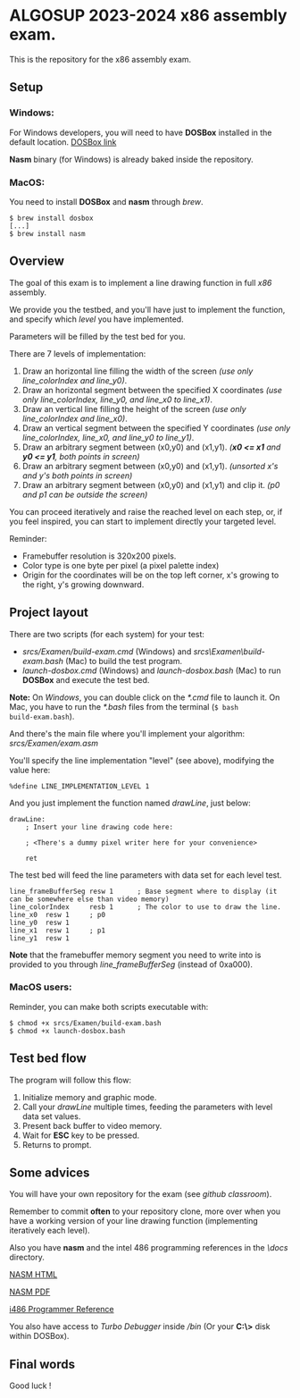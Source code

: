 # ALGOSUP 2023-2024 x86 assembly exam.

This is the repository for the x86 assembly exam.

## Setup

### Windows:

For Windows developers, you will need to have **DOSBox** installed in the default location.
[DOSBox link](https://www.dosbox.com/download.php?main=1)

**Nasm** binary (for Windows) is already baked inside the repository.

### MacOS:

You need to install **DOSBox** and **nasm** through _brew_.

    $ brew install dosbox
    [...]
    $ brew install nasm

## Overview

The goal of this exam is to implement a line drawing function in full _x86_ assembly.

We provide you the testbed, and you'll have just to implement the function, and specify which _level_ you have implemented.

Parameters will be filled by the test bed for you.

There are 7 levels of implementation:

1. Draw an horizontal line filling the width of the screen _(use only line\_colorIndex and line\_y0)_.
2. Draw an horizontal segment between the specified X coordinates _(use only line\_colorIndex, line\_y0, and line\_x0 to line\_x1)_.
3. Draw an vertical line filling the height of the screen _(use only line\_colorIndex and line\_x0)_.
4. Draw an vertical segment between the specified Y coordinates _(use only line\_colorIndex, line\_x0, and line\_y0 to line\_y1)_.
5. Draw an arbitrary segment between (x0,y0) and (x1,y1). _(**x0 \<= x1** and **y0 \<= y1**, both points in screen)_
6. Draw an arbitrary segment between (x0,y0) and (x1,y1). _(unsorted x's and y's both points in screen)_
7. Draw an arbitrary segment between (x0,y0) and (x1,y1) and clip it. _(p0 and p1 can be outside the screen)_

You can proceed iteratively and raise the reached level on each step, or, if you feel inspired,
you can start to implement directly your targeted level.

Reminder:
* Framebuffer resolution is 320x200 pixels.
* Color type is one byte per pixel (a pixel palette index)
* Origin for the coordinates will be on the top left corner, x's growing to the right, y's growing downward.

## Project layout

There are two scripts (for each system) for your test:

* _srcs/Examen/build-exam.cmd_ (Windows) and _srcs\Examen\build-exam.bash_ (Mac) to build the test program.
* _launch-dosbox.cmd_ (Windows) and _launch-dosbox.bash_ (Mac) to run **DOSBox** and execute the test bed.

**Note:** On _Windows_, you can double click on the _*.cmd_ file to launch it. On Mac, you have to run the _*.bash_ files from the
terminal (<code>$ bash build-exam.bash</code>).

And there's the main file where you'll implement your algorithm: _srcs/Examen/exam.asm_

You'll specify the line implementation "level" (see above), modifying the value here:

    %define LINE_IMPLEMENTATION_LEVEL 1

And you just implement the function named _drawLine_, just below:

    drawLine:
        ; Insert your line drawing code here:

        ; <There's a dummy pixel writer here for your convenience>

        ret

The test bed will feed the line parameters with data set for each level test.

    line_frameBufferSeg resw 1      ; Base segment where to display (it can be somewhere else than video memory)
    line_colorIndex     resb 1      ; The color to use to draw the line.
    line_x0  resw 1     ; p0
    line_y0  resw 1
    line_x1  resw 1     ; p1
    line_y1  resw 1

**Note** that the framebuffer memory segment you need to write into is provided to you through _line\_frameBufferSeg_ (instead of 0xa000).

### MacOS users:

Reminder, you can make both scripts executable with:

    $ chmod +x srcs/Examen/build-exam.bash
    $ chmod +x launch-dosbox.bash


## Test bed flow

The program will follow this flow:

1. Initialize memory and graphic mode.
2. Call your _drawLine_ multiple times, feeding the parameters with level data set values.
3. Present back buffer to video memory.
4. Wait for **ESC** key to be pressed.
5. Returns to prompt.

## Some advices

You will have your own repository for the exam (see _github classroom_).

Remember to commit **often** to your repository clone, more over when you have a
working version of your line drawing function (implementing iteratively each level).

Also you have **nasm** and the intel 486 programming references in the _\\docs_ directory.

[NASM HTML](docs/nasmdoc-html/nasmdoc0.html)

[NASM PDF](docs/nasmdoc.pdf)

[i486 Programmer Reference](docs/i486_Processor_Programmers_Reference_Manual_1990.pdf)

You also have access to _Turbo Debugger_ inside _/bin_ (Or your **C:\\\>** disk within DOSBox).

## Final words

Good luck !

